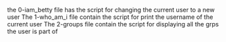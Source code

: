 the 0-iam_betty file has the script for changing the current user to a new user
The 1-who_am_i file contain the script for print the username of the current user
The 2-groups file contain the script for displaying all the grps the user is part of 
